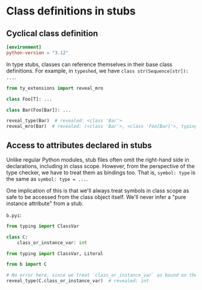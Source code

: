 # Class definitions in stubs

## Cyclical class definition

```toml
[environment]
python-version = "3.12"
```

In type stubs, classes can reference themselves in their base class definitions. For example, in
`typeshed`, we have `class str(Sequence[str]): ...`.

```pyi
from ty_extensions import reveal_mro

class Foo[T]: ...

class Bar(Foo[Bar]): ...

reveal_type(Bar)  # revealed: <class 'Bar'>
reveal_mro(Bar)  # revealed: (<class 'Bar'>, <class 'Foo[Bar]'>, typing.Generic, <class 'object'>)
```

## Access to attributes declared in stubs

Unlike regular Python modules, stub files often omit the right-hand side in declarations, including
in class scope. However, from the perspective of the type checker, we have to treat them as bindings
too. That is, `symbol: type` is the same as `symbol: type = ...`.

One implication of this is that we'll always treat symbols in class scope as safe to be accessed
from the class object itself. We'll never infer a "pure instance attribute" from a stub.

`b.pyi`:

```pyi
from typing import ClassVar

class C:
    class_or_instance_var: int
```

```py
from typing import ClassVar, Literal

from b import C

# No error here, since we treat `class_or_instance_var` as bound on the class.
reveal_type(C.class_or_instance_var)  # revealed: int
```
